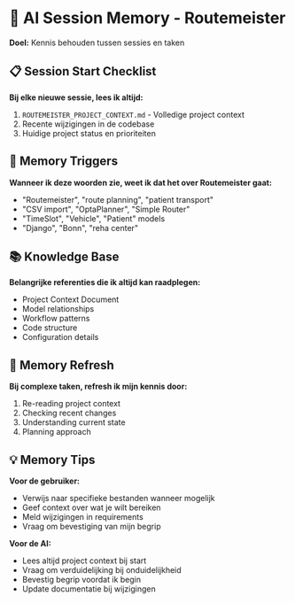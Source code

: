 # 🧠 AI Session Memory - Routemeister

**Doel:** Kennis behouden tussen sessies en taken

## 📋 Session Start Checklist

**Bij elke nieuwe sessie, lees ik altijd:**
1. `ROUTEMEISTER_PROJECT_CONTEXT.md` - Volledige project context
2. Recente wijzigingen in de codebase
3. Huidige project status en prioriteiten

## 🎯 Memory Triggers

**Wanneer ik deze woorden zie, weet ik dat het over Routemeister gaat:**
- "Routemeister", "route planning", "patient transport"
- "CSV import", "OptaPlanner", "Simple Router"
- "TimeSlot", "Vehicle", "Patient" models
- "Django", "Bonn", "reha center"

## 📚 Knowledge Base

**Belangrijke referenties die ik altijd kan raadplegen:**
- Project Context Document
- Model relationships
- Workflow patterns
- Code structure
- Configuration details

## 🔄 Memory Refresh

**Bij complexe taken, refresh ik mijn kennis door:**
1. Re-reading project context
2. Checking recent changes
3. Understanding current state
4. Planning approach

## 💡 Memory Tips

**Voor de gebruiker:**
- Verwijs naar specifieke bestanden wanneer mogelijk
- Geef context over wat je wilt bereiken
- Meld wijzigingen in requirements
- Vraag om bevestiging van mijn begrip

**Voor de AI:**
- Lees altijd project context bij start
- Vraag om verduidelijking bij onduidelijkheid
- Bevestig begrip voordat ik begin
- Update documentatie bij wijzigingen
